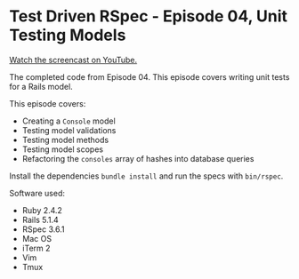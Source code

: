 # Test Driven RSpec - Episode 04, Unit Testing Models

[Watch the screencast on YouTube.](https://www.youtube.com/watch?v=Vwb5LalpRwI)

The completed code from Episode 04. This episode covers writing unit
tests for a Rails model.

This episode covers:

- Creating a `Console` model
- Testing model validations
- Testing model methods
- Testing model scopes
- Refactoring the `consoles` array of hashes into database queries

Install the dependencies `bundle install` and run the specs with `bin/rspec`.

Software used:

- Ruby 2.4.2
- Rails 5.1.4
- RSpec 3.6.1
- Mac OS
- iTerm 2
- Vim
- Tmux

